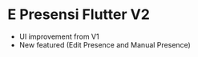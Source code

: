 # E Presensi Flutter V2
- UI improvement from V1
- New featured (Edit Presence and Manual Presence)
